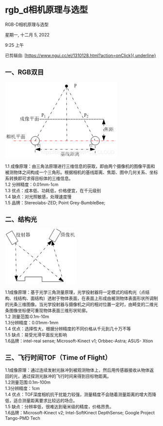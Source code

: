 # rgb_d相机原理与选型

RGB-D相机原理与选型

星期一, 十二月 5, 2022

9:25 上午

 

已剪辑自: [https://www.ngui.cc/el/1310128.html?action=onClick]{.underline}

一、RGB双目
-----------

![](../../../assets/010_RGB-D相机原理与选型_000.png) 

1.1 成像原理：由三角法原理进行三维信息的获取，即由两个摄像机的图像平面和被测物体之间构成一个三角形。根据相机的基线距离、焦距、图中几何关系、坐标系转换即可求得目标体的三维信息。\
1.2 分辨精度：0.01mm-1cm\
1.3 优点：成本低、功耗低，价格便宜，在千元级别\
1.4 缺点：对光照敏感，处理速度慢\
1.5 品牌：Stereolabs-ZED; Point Grey-BumbleBee;

二、结构光
----------

![](../../../assets/010_RGB-D相机原理与选型_001.png) 

1.1成像原理：基于光学三角测量原理，光学投射器将一定模式的结构光（点结构、线结构、面结构）透射于物体表面，在表面上形成由被测物体表面形状所调制的光条三维图像。当光学投射器与摄像机之间的相对位置一定时，由畸变的二维光条图像坐标便可重现物体表面三维形状轮廓。\
1.2 测量范围:0.1m-10m\
1.3分辨精度：0.01mm-1mm\
1.4 优点：选择性大，根据分辨精度的不同价格从千元到几十万不等\
1.5 缺点：易受光滑平面反光影响\
1.6品牌：intel-real sense; Microsoft-Kinect v1; Orbbec-Astra; ASUS- Xtion

三、飞行时间TOF（Time of Flight）
---------------------------------

1.1成像原理：通过连续发射光脉冲到被观测物体上，然后用传感器接收从物体返回的光，通过探测光脉冲的飞行时间来得到目标物距离。\
1.2测量范围:0.1m-100m\
1.3分辨精度：1cm\
1.4 优点：TOF深度相机抗干扰能力较强，测量精度不会随着测量距离的增大而降低，适合测量距离要求比较远的场合。\
1.5 缺点：分辨率低，很难达到毫米级的精度，价格昂贵。\
1.6品牌：Microsoft-Kinect v2; Intel-SoftKinect DepthSense; Google Project Tango-PMD Tech
